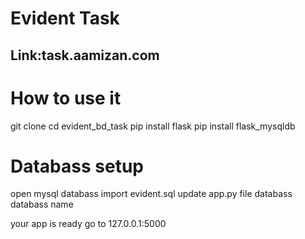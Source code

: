 # Evident Task
<h2>Link:task.aamizan.com</h2>

<h1>How to use it</h1> 
git clone 
cd evident_bd_task
pip install flask
pip install flask_mysqldb

<h1>Databass setup</h1>
open mysql databass
import evident.sql
update app.py file databass
databass name

your app is ready 
go to 127.0.0.1:5000


